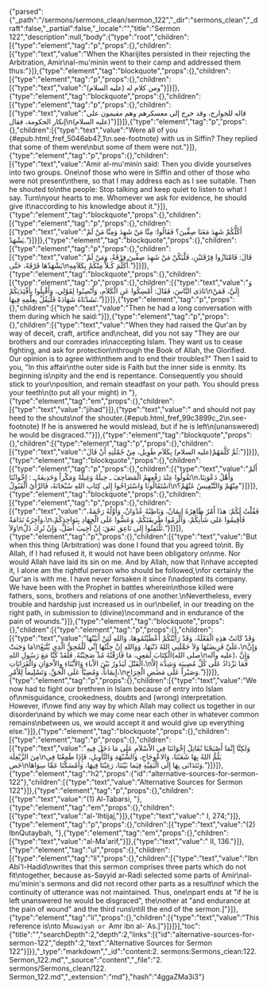 {"parsed":{"_path":"/sermons/sermons_clean/sermon_122","_dir":"sermons_clean","_draft":false,"_partial":false,"_locale":"","title":"Sermon 122","description":null,"body":{"type":"root","children":[{"type":"element","tag":"p","props":{},"children":[{"type":"text","value":"When the Kharijites persisted in their rejecting the Arbitration, Amir\nal-mu'minin went to their camp and addressed them thus:"}]},{"type":"element","tag":"blockquote","props":{},"children":[{"type":"element","tag":"p","props":{},"children":[{"type":"text","value":"ومن كلام له (عليه السلام)"}]}]},{"type":"element","tag":"blockquote","props":{},"children":[{"type":"element","tag":"p","props":{},"children":[{"type":"text","value":"قاله للخوارج، وقد خرج إلى معسكرهم وهم مقيمون على إنكار الحكومة، فقال\n(عليه السلام)"}]}]},{"type":"element","tag":"p","props":{},"children":[{"type":"text","value":"Were all of you {#epub.html_fref_5046ab47_1\n.see-footnote} with us in Siffin? They replied that some of them were\nbut some of them were not."}]},{"type":"element","tag":"p","props":{},"children":[{"type":"text","value":"Amir al-mu'minin said: Then you divide yourselves into two groups. One\nof those who were in Siffin and other of those who were not present\nthere, so that I may address each as I see suitable. Then he shouted to\nthe people: Stop talking and keep quiet to listen to what I say. Turn\nyour hearts to me. Whomever we ask for evidence, he should give it\naccording to his knowledge about it."}]},{"type":"element","tag":"blockquote","props":{},"children":[{"type":"element","tag":"p","props":{},"children":[{"type":"text","value":"أَكُلُّكُمْ شَهِدَ مَعَنَا صِفِّينَ؟ فَقَالُوا: مِنَّا مَنْ شَهِدَ وَمِنَّا مَنْ لَمْ يَشْهَدْ."}]}]},{"type":"element","tag":"blockquote","props":{},"children":[{"type":"element","tag":"p","props":{},"children":[{"type":"text","value":"قَالَ: فَامْتَازُوا فِرْقَتَيْنِ، فَلْيَكُنْ مَنْ شَهِدَ صِفِّينَ فِرْقَةً، وَمَنْ لَمْ يَشْهَدْهَا فَرْقَةً، حَتَّى\nأُكَلِّمَ كُـلاًّ مِنْكُمْ بِكَلاَمِهِ."}]}]},{"type":"element","tag":"blockquote","props":{},"children":[{"type":"element","tag":"p","props":{},"children":[{"type":"text","value":"وَ نَادَى النَّاسَ، فَقَالَ: أَمْسِكُوا عَنِ الْكَلاَمِ، وَأَنْصِتُوا لِقَوْلِي، وَأَقْبِلُوا بِأَفْئِدَتِكُمْ\nإِلَيَّ، فَمَنْ نَشَدْنَاهُ شَهَادَةً فَلْيَقُلْ بِعِلْمِهِ فِيهَا."}]}]},{"type":"element","tag":"p","props":{},"children":[{"type":"text","value":"Then he had a long conversation with them during which he said:"}]},{"type":"element","tag":"p","props":{},"children":[{"type":"text","value":"When they had raised the Qur'an by way of deceit, craft, artifice and\ncheat, did you not say \"They are our brothers and our comrades in\naccepting Islam. They want us to cease fighting, and ask for protection\nthrough the Book of Allah, the Glorified. Our opinion is to agree with\nthem and to end their troubles?\" Then I said to you, \"In this affair\nthe outer side is Faith but the inner side is enmity. Its beginning is\npity and the end is repentance. Consequently you should stick to your\nposition, and remain steadfast on your path. You should press your teeth\n(to put all your might) in "},{"type":"element","tag":"em","props":{},"children":[{"type":"text","value":"jihad"}]},{"type":"text","value":" and should not pay heed to the shouts\nof the shouter.{#epub.html_fref_99c3899c_2\n.see-footnote} If he is answered he would mislead, but if he is left\n(unanswered) he would be disgraced.\""}]},{"type":"element","tag":"blockquote","props":{},"children":[{"type":"element","tag":"p","props":{},"children":[{"type":"text","value":"ثُمَّ كَلَّمَهُمْ(عليه السلام) بِكَلاَم طَوِيل، مِنْ جُمْلَتِهِ أَنْ قَالَ:"}]}]},{"type":"element","tag":"blockquote","props":{},"children":[{"type":"element","tag":"p","props":{},"children":[{"type":"text","value":"أَلَمْ تَقُولُوا عِنْدَ رَفْعِهِمُ الْمَصَاحِفَ ـ حِيلَةً وَغِيلَةً وَمَكْراً وَخَدِيعَةً ـ : إِخْوانُنَا\nوَأَهْلُ دَعْوَتِنَا، اسْتَقَالُونَا وَاسْتَرَاحُوا إِلى كِتَابِ اللهِ سُبْحَانَهُ، فَالرَّأْيُ الْقَبُولُ\nمِنْهُمْ وَالتَّنْفِيسُ عَنْهُمْ؟"}]}]},{"type":"element","tag":"blockquote","props":{},"children":[{"type":"element","tag":"p","props":{},"children":[{"type":"text","value":"فَقُلْتُ لَكُمْ: هذَا أَمْرٌ ظَاهِرُهُ إِيمَانٌ، وَبَاطِنُهُ عُدْوَانٌ، وَأَوَّلُهُ رَحْمَةٌ، وَآخِرُهُ نَدَامَةٌ،\nفَأَقِيمُوا عَلى شَأْنِكُمْ، وَالْزمُوا طَرِيقَتَكُمْ، وَعَضُّوا عَلَى الْجِهَادِ بِنَوَاجِذِكُمْ، وَلاَ\nتَلْتَفِتُوا إِلى نَاعِق نَعَقَ: إِنْ أُجِيبَ أَضَلَّ، وَإِنْ تُرِكَ ذَلَّ."}]}]},{"type":"element","tag":"p","props":{},"children":[{"type":"text","value":"But when this thing (Arbitration) was done I found that you agreed to\nit. By Allah, if I had refused it, it would not have been obligatory on\nme. Nor would Allah have laid its sin on me. And by Allah, now that I\nhave accepted it, I alone am the rightful person who should be followed,\nfor certainly the Qur'an is with me. I have never forsaken it since I\nadopted its company. We have been with the Prophet in battles wherein\nthose killed were fathers, sons, brothers and relations of one another.\nNevertheless, every trouble and hardship just increased us in our\nbelief, in our treading on the right path, in submission to (divine)\ncommand and in endurance of the pain of wounds."}]},{"type":"element","tag":"blockquote","props":{},"children":[{"type":"element","tag":"p","props":{},"children":[{"type":"text","value":"وَقَدْ كَانَتْ هذِهِ الْفَعْلَةُ، وَقَدْ رَأَيْتُكُمْ أَعْطَيْتُمُوهَا، وَاللهِ لَئِنْ أَبَيْتُهَا مَا وَجَبَتْ\nعَلَيَّ فَرِيضَتُهَا وَلاَ حَمَّلَنِي اللهُ ذَنْبَهَا، وَوَاللهِ إِنْ جِئْتُهَا إِنِّي لَلْمُحِقُّ الَّذِي يُتَّبَعُ،\nوَإِنَّ الْكِتَابَ لَمَعِي، مَا فَارَقْتُهُ مُذْ صَحِبْتُهُ. فَلَقَدْ كُنَّا مَعَ رَسُولِ اللهِ(صلى الله\nعليه وآله)، وَإِنَّ الْقَتْلَ لَيَدُورُ بَيْنَ الاْباءِ وَالاْبْنَاءِ وِالاْخوَانِ وَالْقَرَابَاتِ،\nفَمَا نَزْدَادُ عَلَى كُلِّ مُصِيبَة وَشِدَّة إِلاَّ إِيمَاناً، وَمُضِيّاً عَلَى الْحَقِّ، وَتَسْلِيماً لِلاْمْرِ،\nوَصَبْراً عَلَى مَضَضِ الْجِرَاحِ."}]}]},{"type":"element","tag":"p","props":{},"children":[{"type":"text","value":"We now had to fight our brethren in Islam because of entry into Islam of\nmisguidance, crookedness, doubts and (wrong) interpretation. However, if\nwe find any way by which Allah may collect us together in our disorder\nand by which we may come near each other in whatever common remains\nbetween us, we would accept it and would give up everything else."}]},{"type":"element","tag":"blockquote","props":{},"children":[{"type":"element","tag":"p","props":{},"children":[{"type":"text","value":"وَلكِنَّا إِنَّمَا أَصْبَحْنَا نُقَاتِلُ إِخْوَانَنَا فِي الاْسْلاَمِ عَلَى مَا دَخَلَ فِيهِ مِنَ الزَّيْغِلَة\nيَلُمُّ اللهُ بِهَا شَعَثَنَا، وَالاعْوِجَاجِ، وَالشُّبْهَةِ وَالتَّأْوِيلِ، فَإِذَا طَمِعْنَا فِي خَص\nوَنَتَدَانَى بِهَا إِلَى الْبَقِيَّةِ فِيَما بَيْنَنَا، رَغِبْنَا فِيهَا، وَأَمْسَكْنَا عَمَّا سِوَاهَا."}]}]},{"type":"element","tag":"h2","props":{"id":"alternative-sources-for-sermon-122"},"children":[{"type":"text","value":"Alternative Sources for Sermon 122"}]},{"type":"element","tag":"p","props":{},"children":[{"type":"text","value":"(1) Al-Tabarsi, "},{"type":"element","tag":"em","props":{},"children":[{"type":"text","value":"al-'Ihtijaj,"}]},{"type":"text","value":" I, 274;"}]},{"type":"element","tag":"p","props":{},"children":[{"type":"text","value":"(2) IbnQutaybah, "},{"type":"element","tag":"em","props":{},"children":[{"type":"text","value":"al-Ma'arif,"}]},{"type":"text","value":" II, 136."}]},{"type":"element","tag":"ul","props":{},"children":[{"type":"element","tag":"li","props":{},"children":[{"type":"text","value":"Ibn Abi'l-Hadid\nwrites that this sermon comprises three parts which do not fit\ntogether, because as-Sayyid ar-Radi selected some parts of Amir\nal-mu'minin's sermons and did not record other parts as a result\nof which the continuity of utterance was not maintained. Thus, one\npart ends at \"if he is left unanswered he would be disgraced\", the\nother at \"and endurance at the pain of wound\" and the third runs\ntill the end of the sermon.]"}]},{"type":"element","tag":"li","props":{},"children":[{"type":"text","value":"This reference is\nto Mu`awiyah or `Amr ibn al-`As.]"}]}]}],"toc":{"title":"","searchDepth":2,"depth":2,"links":[{"id":"alternative-sources-for-sermon-122","depth":2,"text":"Alternative Sources for Sermon 122"}]}},"_type":"markdown","_id":"content:2. sermons:Sermons_clean:122. Sermon_122.md","_source":"content","_file":"2. sermons/Sermons_clean/122. Sermon_122.md","_extension":"md"},"hash":"4ggaZMa3i3"}